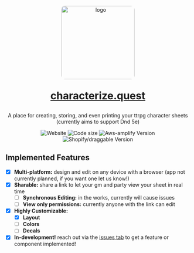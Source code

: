 <p align="center" style="margin-bottom: 0px !important;">
  <img width="200" src="https://characterize.quest/9b0fdeea90c27d94566d.png" alt="logo" align="center" style="border-radius: 10px !important;">
</p>

<h1 align="center" style="margin-top: 0px;" > 
  
  [characterize.quest](https://characterize.quest) 
</h1>

<p align="center" >A place for creating, storing, and even printing your ttrpg character sheets <br/>(currently aims to support Dnd 5e)</p>

<div align="center" > 
  
  ![Website](https://img.shields.io/website?label=status&down_color=lightgrey&down_message=down&up_color=green&up_message=up&url=https%3A%2F%2Fcharacterize.quest) 
  ![Code size](https://img.shields.io/github/languages/code-size/holozene/characterize.quest) 
  ![Aws-amplify Version](https://img.shields.io/github/package-json/dependency-version/holozene/characterize.quest/aws-amplify?label=aws-amplify) 
  ![Shopify/draggable Version](https://img.shields.io/github/package-json/dependency-version/holozene/characterize.quest/@shopify/draggable?label=shopify%2Fdraggable) 
</div>

## Implemented Features
  - [x] **Multi-platform:** design and edit on any device with a browser (app not currently planned, if you want one let us know!)
  - [x] **Sharable:** share a link to let your gm and party view your sheet in real time
    - [ ] **Synchronous Editing:** in the works, currently will cause issues
    - [ ] **View only permissions:** currently anyone with the link can edit
  - [x] **Highly Customizable:** 
    - [x] **Layout**
    - [ ] **Colors**
    - [ ] **Decals**
  - [x] **In-development!** reach out via the [issues tab](https://github.com/holozene/characterize.quest/issues) to get a feature or component implemented!
